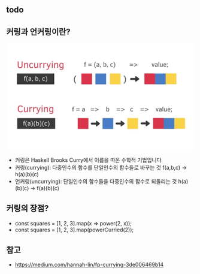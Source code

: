 ## todo

## 커링과 언커링이란?
![](../../attach/currying-uncurrying.png)
- 커링은 Haskell Brooks Curry에서 이름을 따온 수학적 기법입니다
- 커링(currying): 다중인수의 함수를 단일인수의 함수들로 바꾸는 것 f(a,b,c) -> h(a)(b)(c) 
- 언커링(uncurrying): 단일인수의 함수들을 다중인수의 함수로 되돌리는 것 h(a)(b)(c) -> f(a)(b)(c)

## 커링의 장점?
- const squares = [1, 2, 3].map(x => power(2, x));
- const squares = [1, 2, 3].map(powerCurried(2));

## 참고
- https://medium.com/hannah-lin/fp-currying-3de006469b14
